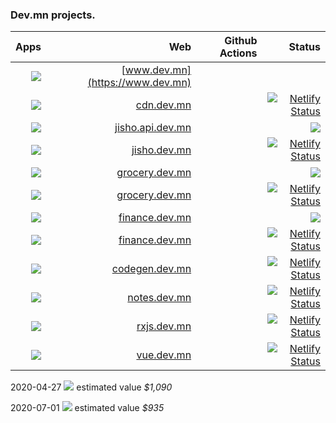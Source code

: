 ### Dev.mn projects.

|             Apps |                                      Web | Github Actions |                                                                                                                                                          Status |
| ---------------: | ---------------------------------------: | -------------: | --------------------------------------------------------------------------------------------------------------------------------------------------------------: |
|       ![][devmn] |         [www.dev.mn](https://www.dev.mn) |                |                                                                                                                                                                 |  |
|       ![][cdn-dev] |         [cdn.dev.mn](https://www.dev.mn) |              |    [![Netlify Status](https://api.netlify.com/api/v1/badges/30fd4c0c-e894-4596-9057-fef5a6c876b8/deploy-status)](https://app.netlify.com/sites/cdndev/deploys)                                                                                                                                                             |  |
|  ![][jishob-dev] | [jisho.api.dev.mn](https://jisho.dev.mn) |                |     ![][heroku]                                                                                                                                                            |  |
|  ![][jishof-dev] |     [jisho.dev.mn](https://jisho.dev.mn) |                |      [![Netlify Status](https://api.netlify.com/api/v1/badges/5fa050de-d0f2-4f72-b971-991bceaad2f7/deploy-status)](https://app.netlify.com/sites/jisho/deploys) |  |
| ![][marketb-dev] | [grocery.dev.mn](https://grocery.dev.mn) |                |     ![][heroku]                                                                                                                                                             |  |
| ![][marketf-dev] | [grocery.dev.mn](https://grocery.dev.mn) |                | [![Netlify Status](https://api.netlify.com/api/v1/badges/8fff3a94-b8f7-4899-882a-6ca689d98aff/deploy-status)](https://app.netlify.com/sites/marketgeek/deploys) |  |
|    ![][finb-dev] | [finance.dev.mn](https://finance.dev.mn) |                |     ![][heroku]                                                                                                                                                             |  |
|    ![][finf-dev] | [finance.dev.mn](https://finance.dev.mn) |                |        [![Netlify Status](https://api.netlify.com/api/v1/badges/732f1545-7ec4-4500-a7fa-a6e6c14195f8/deploy-status)](https://app.netlify.com/sites/fas/deploys) |  |
| ![][codegen-dev] | [codegen.dev.mn](https://codegen.dev.mn) |                |    [![Netlify Status](https://api.netlify.com/api/v1/badges/167f6102-4792-483b-b6e6-71201e51edac/deploy-status)](https://app.netlify.com/sites/codegen/deploys) |  |
|   ![][notes-dev] |     [notes.dev.mn](https://notes.dev.mn) |                | [![Netlify Status](https://api.netlify.com/api/v1/badges/6b565268-6834-4d71-9ed7-5f1d405766d3/deploy-status)](https://app.netlify.com/sites/turtuvshin/deploys) |  |
|    ![][rxjs-dev] |       [rxjs.dev.mn](https://rxjs.dev.mn) |                |     [![Netlify Status](https://api.netlify.com/api/v1/badges/76d97c14-5992-4fb7-a07d-18464bf82d63/deploy-status)](https://app.netlify.com/sites/rxjsmn/deploys) |  |
|     ![][vue-dev] |         [vue.dev.mn](https://vue.dev.mn) |                |   [![Netlify Status](https://api.netlify.com/api/v1/badges/3d543ee9-df94-4298-a70c-49ba5c12d143/deploy-status)](https://app.netlify.com/sites/vuejs-mn/deploys) |  |


[devmn]: https://img.shields.io/badge/www.dev.mn-4285f4?style=flat-square&logo=typescript
[cdn-dev]: https://img.shields.io/badge/cdn-dev.mn-4285f4?style=flat-square&logo=dev.to
[finf-dev]: https://img.shields.io/badge/finance-dev.mn-4285f4?style=flat-square&logo=angular
[finb-dev]: https://img.shields.io/badge/finance-dev.mn-4285f4?style=flat-square&logo=spring
[notes-dev]: https://img.shields.io/badge/notes-dev.mn-4285f4?style=flat-square&logo=angular
[codegen-dev]: https://img.shields.io/badge/codegen-dev.mn-4285f4?style=flat-square&logo=angular
[marketf-dev]: https://img.shields.io/badge/market-dev.mn-4285f4?style=flat-square&logo=angular
[marketm-dev]: https://img.shields.io/badge/market-dev.mn-4285f4?style=flat-square&logo=flutter
[marketb-dev]: https://img.shields.io/badge/market-dev.mn-4285f4?style=flat-square&logo=node.js
[jishof-dev]: https://img.shields.io/badge/jisho-dev.mn-4285f4?style=flat-square&logo=angular
[jishom-dev]: https://img.shields.io/badge/jisho-dev.mn-4285f4?style=flat-square&logo=flutter
[jishob-dev]: https://img.shields.io/badge/jisho-dev.mn-4285f4?style=flat-square&logo=node.js
[vue-dev]: https://img.shields.io/badge/vue-dev.mn-4285f4?style=flat-square&logo=vue.js
[rxjs-dev]: https://img.shields.io/badge/rxjs-dev.mn-4285f4?style=flat-square&logo=typescript

[heroku]: https://img.shields.io/badge/heroku-DEPLOYED-40a6bc?style=flat&logo=heroku&labelColor=0d1d25

2020-04-27 ![][devmn] estimated value *$1,090*

2020-07-01 ![][devmn] estimated value *$935*

